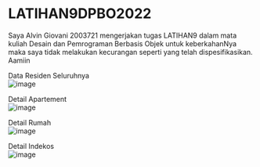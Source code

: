 # LATIHAN9DPBO2022
Saya Alvin Giovani 2003721 mengerjakan tugas LATIHAN9 dalam mata kuliah Desain dan Pemrograman Berbasis Objek untuk keberkahanNya maka saya tidak melakukan kecurangan seperti yang telah dispesifikasikan. Aamiin

Data Residen Seluruhnya <br>
![image](https://user-images.githubusercontent.com/99602640/163833523-b32ae1eb-977a-4ee2-be8e-2bd7eb35dde7.png)

Detail Apartement <br>
![image](https://user-images.githubusercontent.com/99602640/163833630-b9a08011-8187-4555-b5d8-b2490508cb77.png)

Detail Rumah <br>
![image](https://user-images.githubusercontent.com/99602640/163833698-5df3c9d2-ae12-4b52-b69f-e4ed71a23761.png)

Detail Indekos <br>
![image](https://user-images.githubusercontent.com/99602640/163833930-ff7c044e-4917-4905-a08f-ace56161a86e.png)
